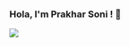 ### Hola, I'm Prakhar Soni ! 👋


<!--  
Here are some ideas to get you started:

- 🔭 I’m currently working on ...
- 🌱 I’m currently learning ...
- 👯 I’m looking to collaborate on ...
- 🤔 I’m looking for help with ...
- 💬 Ask me about ...
- 📫 How to reach me: ...
- 😄 Pronouns: ...
- ⚡ Fun fact: ...
-->

<img src="https://github-readme-stats.vercel.app/api?username=ProPrakharSoni&&show_icons=true&title_color=ffffff&icon_color=bb2acf&text_color=daf7dc&bg_color=151515">


